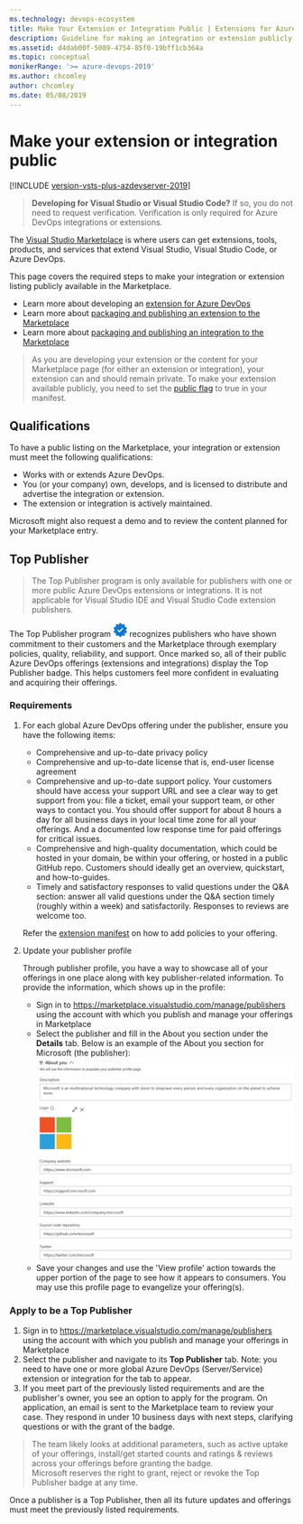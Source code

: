 ```yaml
---
ms.technology: devops-ecosystem
title: Make Your Extension or Integration Public | Extensions for Azure DevOps
description: Guideline for making an integration or extension publicly visible on the Visual Studio Marketplace
ms.assetid: d4dab00f-5089-4754-85f0-19bff1cb364a
ms.topic: conceptual
monikerRange: '>= azure-devops-2019'
ms.author: chcomley
author: chcomley
ms.date: 05/08/2019
---
```


# Make your extension or integration public

[!INCLUDE [version-vsts-plus-azdevserver-2019](../../includes/version-vsts-plus-azdevserver-2019.md)]

> **Developing for Visual Studio or Visual Studio Code?** If so, you do not need to request verification. Verification is only required for Azure DevOps integrations or extensions.

The [Visual Studio Marketplace](https://marketplace.visualstudio.com/azuredevops) is where users can get extensions, tools, products, and services that extend Visual Studio, Visual Studio Code, or Azure DevOps. 

This page covers the required steps to make your integration or extension listing publicly available in the Marketplace. 

* Learn more about developing an [extension for Azure DevOps](../overview.md)
* Learn more about [packaging and publishing an extension to the Marketplace](./overview.md)
* Learn more about [packaging and publishing an integration to the Marketplace](./integration.md)

> As you are developing your extension or the content for your Marketplace page (for either an extension or integration), your extension can and should remain private. To make your extension available publicly, you need to set the [public flag](../develop/manifest.md#public-flag) to true in your manifest.

## Qualifications

To have a public listing on the Marketplace, your integration or extension must meet the following qualifications:

- Works with or extends Azure DevOps.
- You (or your company) own, develops, and is licensed to distribute and advertise the integration or extension.
- The extension or integration is actively maintained.

Microsoft might also request a demo and to review the content planned for your Marketplace entry.


## Top Publisher 
> The Top Publisher program is only available for publishers with one or more public Azure DevOps extensions or integrations. It is not applicable for Visual Studio IDE and Visual Studio Code extension publishers.

The Top Publisher program <img src="media/top-publisher.png" alt="Top Publisher badge" width="25"/> recognizes publishers who have shown commitment to their customers and the Marketplace through exemplary policies, quality, reliability, and support. Once marked so, all of their public Azure DevOps offerings (extensions and integrations) display the Top Publisher badge. This helps customers feel more confident in evaluating and acquiring their offerings.

### Requirements

1. For each global Azure DevOps offering under the publisher, ensure you have the following items:

   * Comprehensive and up-to-date privacy policy
   * Comprehensive and up-to-date license that is, end-user license agreement
   * Comprehensive and up-to-date support policy. Your customers should have access your support URL and see a clear way to get support from you: file a ticket, email your support team, or other ways to contact you. You should offer support for about 8 hours a day for all business days in your local time zone for all your offerings. And a documented low response time for paid offerings for critical issues.
   * Comprehensive and high-quality documentation, which could be hosted in your domain, be within your offering, or hosted in a public GitHub repo. Customers should ideally get an overview, quickstart, and how-to-guides.
   * Timely and satisfactory responses to valid questions under the Q&A section: answer all valid questions under the Q&A section timely (roughly within a week) and satisfactorily. Responses to reviews are welcome too.

   Refer the [extension manifest](../develop/manifest.md) on how to add policies to your offering.

2. Update your publisher profile

    Through publisher profile, you have a way to showcase all of your offerings in one place along with key publisher-related information. To provide the information, which shows up in the profile:

    * Sign in to https://marketplace.visualstudio.com/manage/publishers using the account with which you publish and manage your offerings in Marketplace
    * Select the publisher and fill in the About you section under the **Details** tab. Below is an example of the About you section for Microsoft (the publisher):       
      <img src="media/microsoft-about-you-section.png" alt="Microsoft Details" width="800" />
    * Save your changes and use the 'View profile' action towards the upper portion of the page to see how it appears to consumers. You may use this profile page to evangelize your offering(s).


### Apply to be a Top Publisher

1. Sign in to https://marketplace.visualstudio.com/manage/publishers using the account with which you publish and manage your offerings in Marketplace
2. Select the publisher and navigate to its **Top Publisher** tab. Note: you need to have one or more global Azure DevOps (Server/Service) extension or integration for the tab to appear.  
3. If you meet part of the previously listed requirements and are the publisher's owner, you see an option to apply for the program. On application, an email is sent to the Marketplace team to review your case. They respond in under 10 business days with next steps, clarifying questions or with the grant of the badge.

> The team likely looks at additional parameters, such as active uptake of your offerings, install/get started counts and ratings & reviews across your offerings before granting the badge. <br> Microsoft reserves the right to grant, reject or revoke the Top Publisher badge at any time.

Once a publisher is a Top Publisher, then all its future updates and offerings must meet the previously listed requirements.
